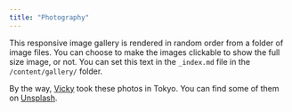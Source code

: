 ```yaml
---
title: "Photography"
---
```


This responsive image gallery is rendered in random order from a folder of image files. You can choose to make the images clickable to show the full size image, or not. You can set this text in the `_index.md` file in the `/content/gallery/` folder.

By the way, [Vicky](https://vickylai.io) took these photos in Tokyo. You can find some of them on [Unsplash](https://unsplash.com/@hivickylai).